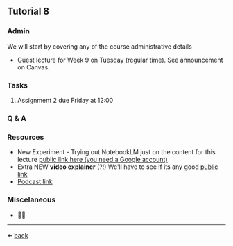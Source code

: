 ## Tutorial 8

### Admin
We will start by covering any of the course administrative details
* Guest lecture for Week 9 on Tuesday (regular time). See announcement on Canvas.

### Tasks
1. Assignment 2 due Friday at 12:00 

### Q & A

### Resources
* New Experiment - Trying out NotebookLM just on the content for this lecture [public link here (you need a Google account)]()
* Extra NEW **video explainer** (?!) We'll have to see if its any good [public link]()
* [Podcast link]()
  
### Miscelaneous
* 🤷‍♂️

---
⬅️ [back](/../../)
